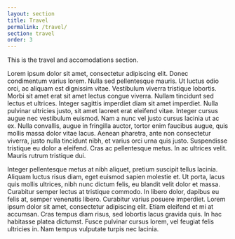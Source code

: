 ```yaml
---
layout: section
title: Travel
permalink: /travel/
section: travel
order: 3
---
```


<div class="container">
	<p>This is the travel and accomodations section.</p>
	<p>Lorem ipsum dolor sit amet, consectetur adipiscing elit. Donec condimentum varius lorem. Nulla sed pellentesque mauris. Ut luctus odio orci, ac aliquam est dignissim vitae. Vestibulum viverra tristique lobortis. Morbi sit amet erat sit amet lectus congue viverra. Nullam tincidunt sed lectus et ultrices. Integer sagittis imperdiet diam sit amet imperdiet. Nulla pulvinar ultricies justo, sit amet laoreet erat eleifend vitae. Integer cursus augue nec vestibulum euismod. Nam a nunc vel justo cursus lacinia ut ac ex. Nulla convallis, augue in fringilla auctor, tortor enim faucibus augue, quis mollis massa dolor vitae lacus. Aenean pharetra, ante non consectetur viverra, justo nulla tincidunt nibh, et varius orci urna quis justo. Suspendisse tristique eu dolor a eleifend. Cras ac pellentesque metus. In ac ultrices velit. Mauris rutrum tristique dui.</p>
	<p>Integer pellentesque metus at nibh aliquet, pretium suscipit tellus lacinia. Aliquam luctus risus diam, eget euismod sapien molestie et. Ut porta, lacus quis mollis ultrices, nibh nunc dictum felis, eu blandit velit dolor et massa. Curabitur semper lectus at tristique commodo. In libero dolor, dapibus eu felis at, semper venenatis libero. Curabitur varius posuere imperdiet. Lorem ipsum dolor sit amet, consectetur adipiscing elit. Etiam eleifend et mi at accumsan. Cras tempus diam risus, sed lobortis lacus gravida quis. In hac habitasse platea dictumst. Fusce pulvinar cursus lorem, vel feugiat felis ultricies in. Nam tempus vulputate turpis nec lacinia.</p>
</div>